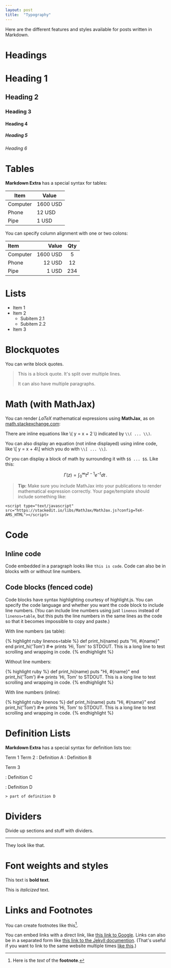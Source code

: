 ```yaml
---
layout: post
title:  "Typography"
---
```


Here are the different features and styles available for posts written in Markdown.

<!--more-->

# Headings

# Heading 1

## Heading 2

### Heading 3

#### Heading 4

##### Heading 5

###### Heading 6

# Tables

**Markdown Extra** has a special syntax for tables:

Item      | Value
--------- | -----
Computer  | 1600 USD
Phone     | 12 USD
Pipe      | 1 USD

You can specify column alignment with one or two colons:

| Item      |    Value | Qty  |
| :-------- | --------:| :--: |
| Computer  | 1600 USD |  5   |
| Phone     |   12 USD |  12  |
| Pipe      |    1 USD | 234  |

# Lists

- Item 1
- Item 2
  - Subitem 2.1
  - Subitem 2.2
- Item 3

# Blockquotes

You can write block quotes.

> This is a block quote.
> It's split over multiple lines.
>
> It can also have multiple paragraphs.

# Math (with MathJax)

You can render *LaTeX* mathematical expressions using **MathJax**, as on [math.stackexchange.com][1]:

There are inline equations like \\( y = x + 2 \\) indicated by `\\( ... \\)`.

You can also display an equation (not inline displayed) using inline code, like \\[ y = x + 4\\] which you do with `\\[ ... \\]`.

Or you can display a block of math by surrounding it with `$$ ... $$`. Like this:

$$
\Gamma(z) = \int_0^\infty t^{z-1}e^{-t}dt\,.
$$

> **Tip:** Make sure you include MathJax into your publications to render mathematical expression correctly. Your page/template should include something like: 

```
<script type="text/javascript" src="https://stackedit.io/libs/MathJax/MathJax.js?config=TeX-AMS_HTML"></script>
```

# Code

## Inline code

Code embedded in a paragraph looks like `this is code`. Code can also be in blocks with or without line numbers.

## Code blocks (fenced code)

Code blocks have syntax highlighting courtesy of highlight.js. You can specify the code language and whether you want the code block to include line numbers. (You can include line numbers using just `linenos` instead of `linenos=table`, but this puts the line numbers in the same lines as the code so that it becomes impossible to copy and paste.)

With line numbers (as table):

{% highlight ruby linenos=table %}
  def print_hi(name)
    puts "Hi, #{name}"
  end
  print_hi('Tom')
  #=> prints 'Hi, Tom' to STDOUT. This is a long line to test scrolling and wrapping in code.
{% endhighlight %}

Without line numbers:

{% highlight ruby %}
  def print_hi(name)
    puts "Hi, #{name}"
  end
  print_hi('Tom')
  #=> prints 'Hi, Tom' to STDOUT. This is a long line to test scrolling and wrapping in code.
{% endhighlight %}

With line numbers (inline):

{% highlight ruby linenos %}
  def print_hi(name)
    puts "Hi, #{name}"
  end
  print_hi('Tom')
  #=> prints 'Hi, Tom' to STDOUT. This is a long line to test scrolling and wrapping in code.
{% endhighlight %}


# Definition Lists

**Markdown Extra** has a special syntax for definition lists too:

Term 1
Term 2
:   Definition A
:   Definition B

Term 3

:   Definition C

:   Definition D

	> part of definition D

# Dividers

Divide up sections and stuff with dividers.

---

They look like that.

# Font weights and styles

This text is **bold text**.

This is *italicized* text.

# Links and Footnotes

You can create footnotes like this[^footnote].

  [^footnote]: Here is the *text* of the **footnote**.

You can embed links with a direct link, like [this link to Google](http://www.google.com). Links can also be in a separated form like [this link to the Jekyll documention][jekyll]. (That's useful if you want to link to the same website multiple times [like this][jekyll].)

[1]: http://math.stackexchange.com/
[jekyll]:      http://jekyllrb.com